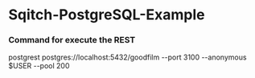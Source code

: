 # Sqitch-PostgreSQL-Example
### Command for execute the REST
postgrest postgres://localhost:5432/goodfilm --port 3100 --anonymous $USER --pool 200